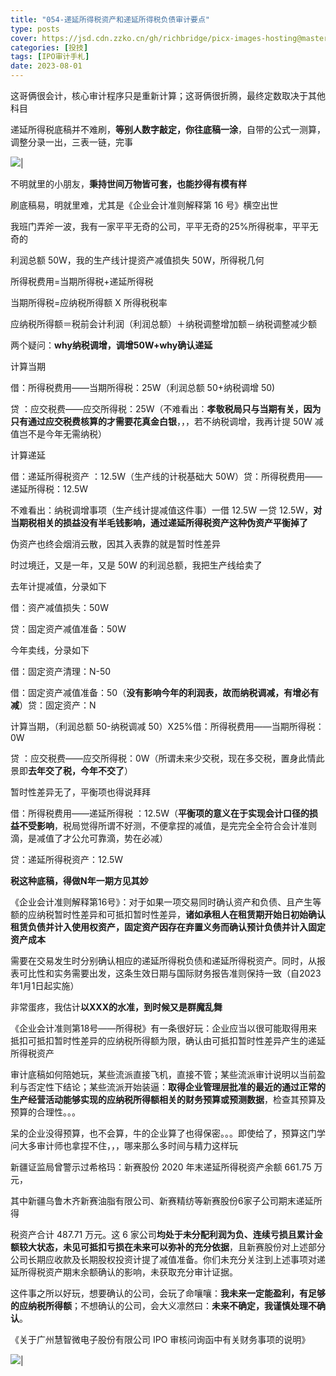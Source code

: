 ```yaml
---
title: "054-递延所得税资产和递延所得税负债审计要点"
type: posts
cover: https://jsd.cdn.zzko.cn/gh/richbridge/picx-images-hosting@master/thumbnail/audit.avif
categories: [投技]
tags: [IPO审计手札]
date: 2023-08-01
---
```

这哥俩很会计，核心审计程序只是重新计算；这哥俩很折腾，最终定数取决于其他科目

递延所得税底稿并不难刷，**等别人数字敲定，你往底稿一涂**，自带的公式一测算，调整分录一出，三表一链，完事

![](https://img.richfan.site/ibank/IPO审计札记/054-递延所得税资产和递延所得税负债审计要点_1.webp)|

不明就里的小朋友，**秉持世间万物皆可套，也能抄得有模有样**

刷底稿易，明就里难，尤其是《企业会计准则解释第 16 号》横空出世

我班门弄斧一波，我有一家平平无奇的公司，平平无奇的25%所得税率，平平无奇的

利润总额 50W，我的生产线计提资产减值损失 50W，所得税几何

所得税费用=当期所得税+递延所得税

当期所得税=应纳税所得额 X 所得税税率

应纳税所得额＝税前会计利润（利润总额）＋纳税调整增加额－纳税调整减少额

两个疑问：**why纳税调增，调增50W+why确认递延**

计算当期

借：所得税费用——当期所得税：25W（利润总额 50+纳税调增 50)

贷 ：应交税费——应交所得税：25W（不难看出：**孝敬税局只与当期有关，因为只有通过应交税费核算的才需要花真金白银**，，，若不纳税调增，我再计提 50W 减值岂不是今年无需纳税）

计算递延

借：递延所得税资产 ：12.5W（生产线的计税基础大 50W）贷：所得税费用——递延所得税：12.5W

不难看出：纳税调增事项（生产线计提减值这件事）一借 12.5W 一贷 12.5W，**对当期税相关的损益没有半毛钱影响，通过递延所得税资产这种伪资产平衡掉了**

伪资产也终会烟消云散，因其入表靠的就是暂时性差异

时过境迁，又是一年，又是 50W 的利润总额，我把生产线给卖了

去年计提减值，分录如下

借：资产减值损失：50W

贷：固定资产减值准备：50W

今年卖线，分录如下

借：固定资产清理：N-50

借：固定资产减值准备：50（**没有影响今年的利润表，故而纳税调减，有增必有减**）贷：固定资产：N

计算当期，（利润总额 50-纳税调减 50）X25%借：所得税费用——当期所得税：0W

贷 ：应交税费——应交所得税：0W（所谓未来少交税，现在多交税，置身此情此景即**去年交了税，今年不交了**）

暂时性差异无了，平衡项也得说拜拜

借：所得税费用——递延所得税 ：12.5W（**平衡项的意义在于实现会计口径的损益不受影响**，税局觉得所谓不好测，不便拿捏的减值，是完完全全符合会计准则滴，是减值了才公允可靠滴，势在必减）

贷：递延所得税资产：12.5W

**税这种底稿，得做N年一期方见其妙**

《企业会计准则解释第16号》：对于如果一项交易同时确认资产和负债、且产生等额的应纳税暂时性差异和可抵扣暂时性差异，**诸如承租人在租赁期开始日初始确认租赁负债并计入使用权资产，固定资产因存在弃置义务而确认预计负债并计入固定资产成本**

需要在交易发生时分别确认相应的递延所得税负债和递延所得税资产。同时，从报表可比性和实务需要出发，这条生效日期与国际财务报告准则保持一致（自2023年1月1日起实施）

非常蛋疼，我估计**以XXX的水准，到时候又是群魔乱舞**

《企业会计准则第18号——所得税》有一条很好玩：企业应当以很可能取得用来抵扣可抵扣暂时性差异的应纳税所得额为限，确认由可抵扣暂时性差异产生的递延所得税资产

审计底稿如何陪她玩，某些流派直接飞机，直接不管；某些流派审计说明以当前盈利与否定性下结论；某些流派开始装逼：**取得企业管理层批准的最近的通过正常的生产经营活动能够实现的应纳税所得额相关的财务预算或预测数据**，检查其预算及预算的合理性。。。

呆的企业没得预算，也不会算，牛的企业算了也得保密。。。即使给了，预算这门学问大多审计师也拿捏不住，，，哪来那么多时间与精力这样玩

新疆证监局曾警示过希格玛：新赛股份 2020 年末递延所得税资产余额 661.75 万元，

其中新疆乌鲁木齐新赛油脂有限公司、新赛精纺等新赛股份6家子公司期末递延所得

税资产合计 487.71 万元。这 6 家公司**均处于未分配利润为负、连续亏损且累计金额较大状态，未见可抵扣亏损在未来可以弥补的充分依据**，且新赛股份对上述部分公司长期应收款及长期股权投资计提了减值准备。你们未充分关注到上述事项对递延所得税资产期末余额确认的影响，未获取充分审计证据。

这件事之所以好玩，想要确认的公司，会玩了命嚷嚷：**我未来一定能盈利，有足够的应纳税所得额**；不想确认的公司，会大义凛然曰：**未来不确定，我谨慎处理不确认**。

《关于广州慧智微电子股份有限公司 IPO 审核问询函中有关财务事项的说明》

![](https://img.richfan.site/ibank/IPO审计札记/054-递延所得税资产和递延所得税负债审计要点_2.webp)|